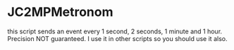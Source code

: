 # JC2MPMetronom
this script sends an event every 1 second, 2 seconds, 1 minute and 1 hour. Precision NOT guaranteed. I use it in other scripts so you should use it also.
